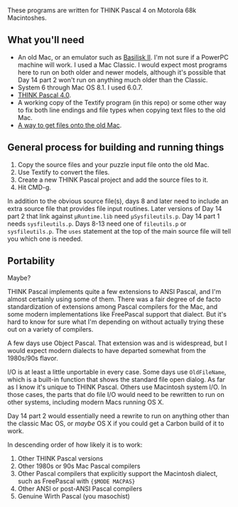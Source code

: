 These programs are written for THINK Pascal 4 on Motorola 68k Macintoshes.

## What you'll need

* An old Mac, or an emulator such as [Basilisk II](https://www.emaculation.com/doku.php/basilisk_ii).
  I'm not sure if a PowerPC machine will work. I used a Mac Classic. I would
  expect most programs here to run on both older and newer models, although
  it's possible that Day 14 part 2 won't run on anything much older than the
  Classic.
* System 6 through Mac OS 8.1. I used 6.0.7.
* [THINK Pascal 4.0](https://www.macintoshrepository.org/1758-symantec-think-pascal-4-0).
* A working copy of the Textify program (in this repo) or some other way to
   fix both line endings and file types when copying text files to the old Mac.
* [A way to get files onto the old Mac](FILE-TRANSFER.md).

## General process for building and running things

1. Copy the source files and your puzzle input file onto the old Mac.
2. Use Textify to convert the files.
3. Create a new THINK Pascal project and add the source files to it.
4. Hit CMD-g.

In addition to the obvious source file(s), days 8 and later need to include an
extra source file that provides file input routines. Later versions of Day 14
part 2 that link against `µRuntime.lib` need `µSysfileutils.p`. Day 14 part 1
needs `sysfileutils.p`. Days 8-13 need one of `fileutils.p` or `sysfileutils.p`.
The `uses` statement at the top of the main source file will tell you which one
is needed.

## Portability

Maybe?

THINK Pascal implements quite a few extensions to ANSI Pascal, and I'm almost
certainly using some of them. There was a fair degree of de facto
standardization of extensions among Pascal compilers for the Mac, and some
modern implementations like FreePascal support that dialect. But it's hard to
know for sure what I'm depending on without actually trying these out on a 
variety of compilers.

A few days use Object Pascal. That extension was and is widespread, but I
would expect modern dialects to have departed somewhat from the 1980s/90s
flavor.

I/O is at least a little unportable in every case. Some days use `OldFileName`,
which is a built-in function that shows the standard file open dialog. As far
as I know it's unique to THINK Pascal. Others use Macintosh system I/O. In
those cases, the parts that do file I/O would need to be rewritten to run on
other systems, including modern Macs running OS X.

Day 14 part 2 would essentially need a rewrite to run on anything other than
the classic Mac OS, or *maybe* OS X if you could get a Carbon build of it to
work.

In descending order of how likely it is to work:
1. Other THINK Pascal versions
2. Other 1980s or 90s Mac Pascal compilers
3. Other Pascal compilers that explicitly support the Macintosh dialect, such
   as FreePascal with `{$MODE MACPAS}`
4. Other ANSI or post-ANSI Pascal compilers
5. Genuine Wirth Pascal (you masochist)

